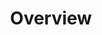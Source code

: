 ---
title: "Overview"
linkTitle: "Overview"
type: docs
weight: 1
description: >
  Dakota 4.7 to 5.7 Hemi Swap Info
---